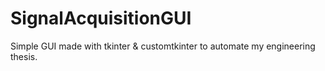 # SignalAcquisitionGUI
Simple GUI made with tkinter &amp; customtkinter to automate my engineering thesis.
